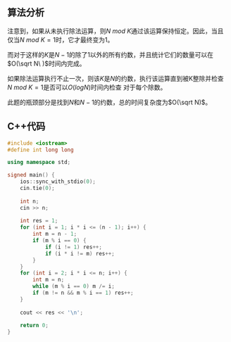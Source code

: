 ## 算法分析
注意到，如果从未执行除法运算，则$N\ mod\ K$通过该运算保持恒定。因此，当且仅当$N\ mod\ K = 1$时，它才最终变为$1$。

而对于这样的$K$是$N -1$的除了$1$以外的所有约数，并且统计它们的数量可以在$O(\sqrt N\ )$时间内完成。

如果除法运算执行不止一次，则该$K$是$N$的约数，执行该运算直到被K整除并检查$N\ mod\ K = 1$是否可以$O(logN)$时间内检查 对于每个除数。

此题的瓶颈部分是找到$N$和$N-1$的约数，总的时间复杂度为$O(\sqrt N)$。


## C++代码
```cpp
#include <iostream>
#define int long long

using namespace std;

signed main() {
	ios::sync_with_stdio(0);
	cin.tie(0);
	
	int n;
	cin >> n;
	
	int res = 1;
	for (int i = 1; i * i <= (n - 1); i++) {
		int m = n - 1;
		if (m % i == 0) {
			if (i != 1) res++;
			if (i * i != m) res++;
		}
	}
	for (int i = 2; i * i <= n; i++) {
		int m = n;
		while (m % i == 0) m /= i;
		if (m != n && m % i == 1) res++;
	}
	 
	cout << res << '\n';
	
	return 0;
}
```

